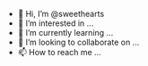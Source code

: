 - 👋 Hi, I’m @sweethearts
- 👀 I’m interested in ...
- 🌱 I’m currently learning ...
- 💞️ I’m looking to collaborate on ...
- 📫 How to reach me ...

<!---
sweethearts/sweethearts is a ✨ special ✨ repository because its `README.md` (this file) appears on your GitHub profile.
You can click the Preview link to take a look at your changes.
--->
